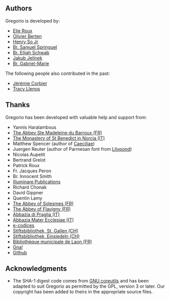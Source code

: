 ## Authors

Gregorio is developed by:

 * [Elie Roux](mailto:elie.roux@telecom-bretagne.eu)
 * [Olivier Berten](mailto:olivier.berten@gmail.com)
 * [Henry So Jr](mailto:henryso@panix.com)
 * [Br. Samuel Springuel](mailto:rpspringuel@gmail.com)
 * [Br. Elijah Schwab](mailto:elijahschwab@gmail.com)
 * [Jakub Jelínek](mailto:jakub@redhat.com)
 * [Br. Gabriel-Marie](mailto:brgabriel@sspx.com)

The following people also contributed in the past:

 * [Jérémie Corbier](mailto:jeremie.corbier@telecom-bretagne.eu)
 * [Tracy Llenos](mailto:tllenos@gmail.com)

## Thanks

Gregorio has been developed with valuable help and support from:

 * Yannis Haralambous
 * [The Abbey Ste Madeleine du Barroux (FR)](http://www.barroux.org/)
 * [The Monastery of St Benedict in Norcia (IT)](http://osbnorcia.org/)
 * Matthew Spencer (author of [Caeciliae](http://marello.org/caeciliae/))
 * Juergen Reuter (author of Parmesan font from [Lilypond](http://www.lilypond.org/index.html))
 * Nicolas Aupetit
 * Bertrand Grelot
 * Patrick Roux
 * Fr. Jacques Peron
 * Br. Innocent Smith
 * [Illuminare Publications](https://www.illuminarepublications.com/)
 * Richard Chonak
 * David Gippner
 * Quentin Lamy
 * [The Abbey of Solesmes (FR)](http://www.solesmes.com/)
 * [The Abbey of Flavigny (FR)](http://www.clairval.com)
 * [Abbazia di Praglia (IT)](http://www.praglia.it)
 * [Abbazia Mater Ecclesiae (IT)](http://it.wikipedia.org/wiki/Abbazia_Mater_Ecclesiae)
 * [e-codices](http://www.e-codices.unifr.ch)
 * [Stiftsbibliothek, St. Gallen (CH)](http://www.stibi.ch/)
 * [Stiftsbibliothek, Einsiedeln (CH)](http://kloster-einsiedeln.ch/)
 * [Bibliothèque municipale de Laon (FR)](http://manuscrit.ville-laon.fr/)
 * [Gna!](http://gna.org)
 * [Github](https://github.com/)

## Acknowledgments

 * The SHA-1 digest code comes from [GNU coreutils](http://www.gnu.org/software/coreutils/coreutils.html) and has been adapted to suit Gregorio as permitted by the GPL, version 3 or later.  Our copyright has been added to theirs in the appropriate source files.
